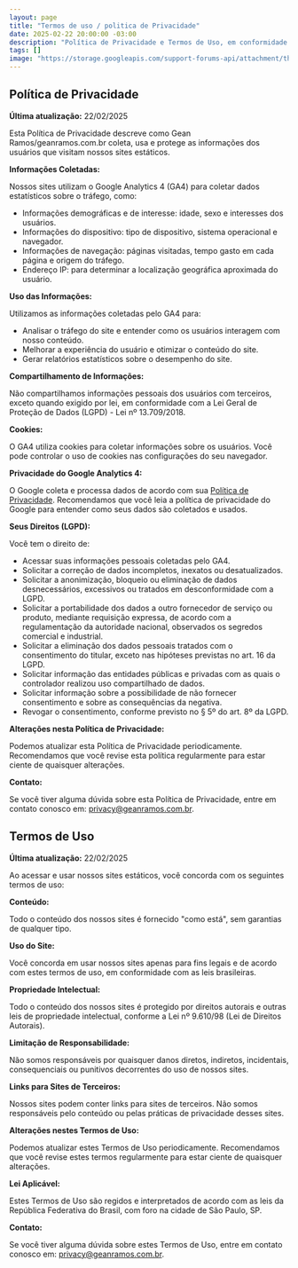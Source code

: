 ```yaml
---
layout: page
title: "Termos de uso / politica de Privacidade"
date: 2025-02-22 20:00:00 -03:00
description: "Política de Privacidade e Termos de Uso, em conformidade com a LGPD. Protegemos seus dados e garantimos seus direitos. Confira!"
tags: []
image: "https://storage.googleapis.com/support-forums-api/attachment/thread-235880900-14874906760225003276.png"
---
```


## Política de Privacidade

**Última atualização:** 22/02/2025

Esta Política de Privacidade descreve como Gean Ramos/geanramos.com.br coleta, usa e protege as informações dos usuários que visitam nossos sites estáticos.

**Informações Coletadas:**

Nossos sites utilizam o Google Analytics 4 (GA4) para coletar dados estatísticos sobre o tráfego, como:

* Informações demográficas e de interesse: idade, sexo e interesses dos usuários.
* Informações do dispositivo: tipo de dispositivo, sistema operacional e navegador.
* Informações de navegação: páginas visitadas, tempo gasto em cada página e origem do tráfego.
* Endereço IP: para determinar a localização geográfica aproximada do usuário.

**Uso das Informações:**

Utilizamos as informações coletadas pelo GA4 para:

* Analisar o tráfego do site e entender como os usuários interagem com nosso conteúdo.
* Melhorar a experiência do usuário e otimizar o conteúdo do site.
* Gerar relatórios estatísticos sobre o desempenho do site.

**Compartilhamento de Informações:**

Não compartilhamos informações pessoais dos usuários com terceiros, exceto quando exigido por lei, em conformidade com a Lei Geral de Proteção de Dados (LGPD) - Lei nº 13.709/2018.

**Cookies:**

O GA4 utiliza cookies para coletar informações sobre os usuários. Você pode controlar o uso de cookies nas configurações do seu navegador.

**Privacidade do Google Analytics 4:**

O Google coleta e processa dados de acordo com sua [Política de Privacidade](https://policies.google.com/privacy). Recomendamos que você leia a política de privacidade do Google para entender como seus dados são coletados e usados.

**Seus Direitos (LGPD):**

Você tem o direito de:

* Acessar suas informações pessoais coletadas pelo GA4.
* Solicitar a correção de dados incompletos, inexatos ou desatualizados.
* Solicitar a anonimização, bloqueio ou eliminação de dados desnecessários, excessivos ou tratados em desconformidade com a LGPD.
* Solicitar a portabilidade dos dados a outro fornecedor de serviço ou produto, mediante requisição expressa, de acordo com a regulamentação da autoridade nacional, observados os segredos comercial e industrial.
* Solicitar a eliminação dos dados pessoais tratados com o consentimento do titular, exceto nas hipóteses previstas no art. 16 da LGPD.
* Solicitar informação das entidades públicas e privadas com as quais o controlador realizou uso compartilhado de dados.
* Solicitar informação sobre a possibilidade de não fornecer consentimento e sobre as consequências da negativa.
* Revogar o consentimento, conforme previsto no § 5º do art. 8º da LGPD.

**Alterações nesta Política de Privacidade:**

Podemos atualizar esta Política de Privacidade periodicamente. Recomendamos que você revise esta política regularmente para estar ciente de quaisquer alterações.

**Contato:**

Se você tiver alguma dúvida sobre esta Política de Privacidade, entre em contato conosco em: privacy@geanramos.com.br.

## Termos de Uso

**Última atualização:** 22/02/2025

Ao acessar e usar nossos sites estáticos, você concorda com os seguintes termos de uso:

**Conteúdo:**

Todo o conteúdo dos nossos sites é fornecido "como está", sem garantias de qualquer tipo.

**Uso do Site:**

Você concorda em usar nossos sites apenas para fins legais e de acordo com estes termos de uso, em conformidade com as leis brasileiras.

**Propriedade Intelectual:**

Todo o conteúdo dos nossos sites é protegido por direitos autorais e outras leis de propriedade intelectual, conforme a Lei nº 9.610/98 (Lei de Direitos Autorais).

**Limitação de Responsabilidade:**

Não somos responsáveis por quaisquer danos diretos, indiretos, incidentais, consequenciais ou punitivos decorrentes do uso de nossos sites.

**Links para Sites de Terceiros:**

Nossos sites podem conter links para sites de terceiros. Não somos responsáveis pelo conteúdo ou pelas práticas de privacidade desses sites.

**Alterações nestes Termos de Uso:**

Podemos atualizar estes Termos de Uso periodicamente. Recomendamos que você revise estes termos regularmente para estar ciente de quaisquer alterações.

**Lei Aplicável:**

Estes Termos de Uso são regidos e interpretados de acordo com as leis da República Federativa do Brasil, com foro na cidade de São Paulo, SP.

**Contato:**

Se você tiver alguma dúvida sobre estes Termos de Uso, entre em contato conosco em: privacy@geanramos.com.br.
